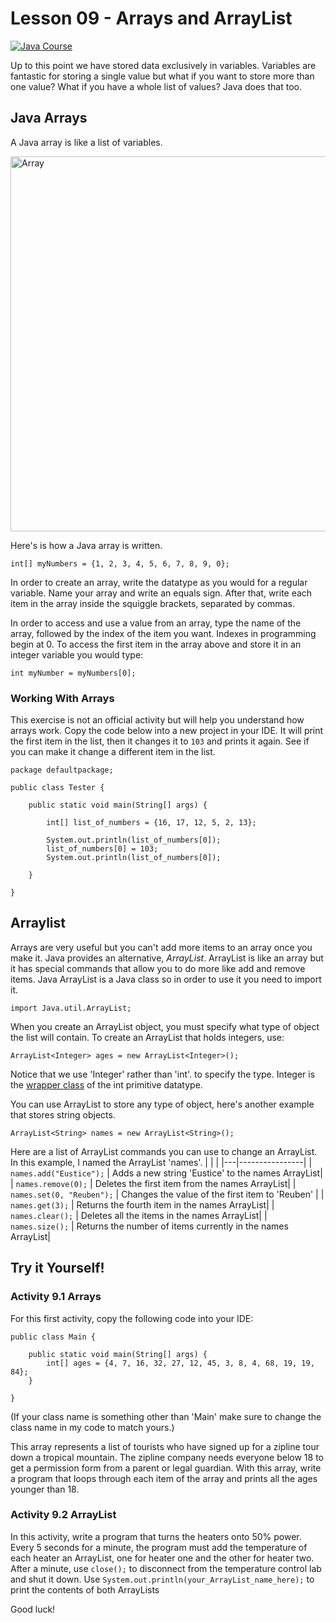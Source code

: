 # Lesson 09 - Arrays and ArrayList

[![Java Course](https://apmonitor.com/che263/uploads/Begin_Java/BeginJava09.png)](https://www.youtube.com/watch?v=jhrhZsJoGDQ&list=PLLBUgWXdTBDgp8_akDMUUV0_QRlIYwjGJ "Begin Java with the TCLab")

Up to this point we have stored data exclusively in variables. Variables are fantastic for storing a single value but what if you want to store more than one value? What if you have a whole list of values? Java does that too.

## Java Arrays
A Java array is like a list of variables.

<img src="https://i.imgur.com/jRdhUnz.png" alt="Array" width=600 />

Here's is how a Java array is written.
```
int[] myNumbers = {1, 2, 3, 4, 5, 6, 7, 8, 9, 0};
```

In order to create an array, write the datatype as you would for a regular variable. Name your array and write an equals sign. After that, write each item in the array inside the squiggle brackets, separated by commas.

In order to access and use a value from an array, type the name of the array, followed by the index of the item you want. Indexes in programming begin at 0. To access the first item in the array above and store it in an integer variable you would type:
```
int myNumber = myNumbers[0];
```

### Working With Arrays

This exercise is not an official activity but will help you understand how arrays work. Copy the code below into a new project in your IDE. It will print the first item in the list, then it changes it to ```103``` and prints it again. See if you can make it change a different item in the list.

```
package defaultpackage;

public class Tester {

	public static void main(String[] args) {

		int[] list_of_numbers = {16, 17, 12, 5, 2, 13};
		
		System.out.println(list_of_numbers[0]);
		list_of_numbers[0] = 103;
		System.out.println(list_of_numbers[0]);
		
	}

}
```

## Arraylist

Arrays are very useful but you can't add more items to an array once you make it. Java provides an alternative, *ArrayList*. ArrayList is like an array but it has special commands that allow you to do more like add and remove items. Java ArrayList is a Java class so in order to use it you need to import it.
```
import Java.util.ArrayList;
```
When you create an ArrayList object, you must specify what type of object the list will contain. To create an ArrayList that holds integers, use:
```
ArrayList<Integer> ages = new ArrayList<Integer>();
```
Notice that we use 'Integer' rather than 'int'. to specify the type. Integer is the [wrapper class](https://www.w3schools.com/java/java_wrapper_classes.asp) of the int primitive datatype.

You can use ArrayList to store any type of object, here's another example that stores string objects.
```
ArrayList<String> names = new ArrayList<String>();
```
Here are a list of ArrayList commands you can use to change an ArrayList. In this example, I named the ArrayList 'names'.
|   |                |
|---|----------------|
| ```names.add("Eustice");``` | Adds a new string 'Eustice' to the names ArrayList|
| ```names.remove(0);``` | Deletes the first item from the names ArrayList|
| ```names.set(0, "Reuben");``` | Changes the value of the first item to 'Reuben' |
| ```names.get(3);``` | Returns the fourth item in the names ArrayList| 
| ```names.clear();``` | Deletes all the items in the names ArrayList| 
| ```names.size();``` | Returns the number of items currently in the names ArrayList| 

## Try it Yourself!
### Activity 9.1 Arrays
For this first activity, copy the following code into your IDE:
```
public class Main {

	public static void main(String[] args) {
		int[] ages = {4, 7, 16, 32, 27, 12, 45, 3, 8, 4, 68, 19, 19, 84};
	}

}
```

(If your class name is something other than 'Main' make sure to change the class name in my code to match yours.)

This array represents a list of tourists who have signed up for a zipline tour down a tropical mountain. The zipline company needs everyone below 18 to get a permission form from a parent or legal guardian. With this array, write a program that loops through each item of the array and prints all the ages younger than 18.

### Activity 9.2 ArrayList

In this activity, write a program that turns the heaters onto 50% power. Every 5 seconds for a minute, the program must add the temperature of each heater an ArrayList, one for heater one and the other for heater two. After a minute, use ```close();``` to disconnect from the temperature control lab and shut it down. Use ```System.out.println(your_ArrayList_name_here);``` to print the contents of both ArrayLists

Good luck!
